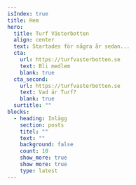 ```yaml
---
isIndex: true
title: Hem
hero:
  title: Turf Västerbotten
  align: center
  text: Startades för några år sedan...
  cta:
    url: https://turfvasterbotten.se
    text: Bli medlem
    blank: true
  cta_second:
    url: https://turfvasterbotten.se
    text: Vad är Turf?
    blank: true
  surtitle: ""
blocks:
  - heading: Inlägg
    section: posts
    titel: ""
    text: ""
    background: false
    count: 10
    show_more: true
    show more: true
    type: latest
---
```

